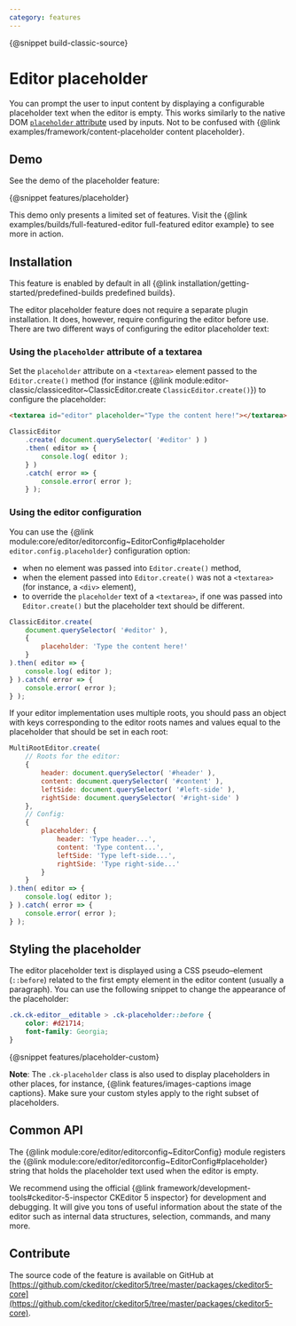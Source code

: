```yaml
---
category: features
---
```


{@snippet build-classic-source}

# Editor placeholder

You can prompt the user to input content by displaying a configurable placeholder text when the editor is empty. This works similarly to the native DOM [`placeholder` attribute](https://developer.mozilla.org/en-US/docs/Web/HTML/Element/input#attr-placeholder) used by inputs. Not to be confused with {@link examples/framework/content-placeholder content placeholder}.

## Demo

See the demo of the placeholder feature:

{@snippet features/placeholder}

<info-box info>
	This demo only presents a limited set of features. Visit the {@link examples/builds/full-featured-editor full-featured editor example} to see more in action.
</info-box>

## Installation

<info-box info>
	This feature is enabled by default in all {@link installation/getting-started/predefined-builds predefined builds}.
</info-box>

The editor placeholder feature does not require a separate plugin installation. It does, however, require configuring the editor before use. There are two different ways of configuring the editor placeholder text:

### Using the `placeholder` attribute of a textarea

Set the `placeholder` attribute on a `<textarea>` element passed to the `Editor.create()` method (for instance {@link module:editor-classic/classiceditor~ClassicEditor.create `ClassicEditor.create()`}) to configure the placeholder:

```html
<textarea id="editor" placeholder="Type the content here!"></textarea>
```

```js
ClassicEditor
	.create( document.querySelector( '#editor' ) )
	.then( editor => {
		console.log( editor );
	} )
	.catch( error => {
		console.error( error );
	} );
```

### Using the editor configuration

You can use the {@link module:core/editor/editorconfig~EditorConfig#placeholder `editor.config.placeholder`} configuration option:

* when no element was passed into `Editor.create()` method,
* when the element passed into `Editor.create()` was not a `<textarea>` (for instance, a `<div>` element),
* to override the `placeholder` text of a `<textarea>`, if one was passed into `Editor.create()` but the placeholder text should be different.

```js
ClassicEditor.create(
	document.querySelector( '#editor' ),
    {
		placeholder: 'Type the content here!'
	}
).then( editor => {
    console.log( editor );
} ).catch( error => {
    console.error( error );
} );
```

If your editor implementation uses multiple roots, you should pass an object with keys corresponding to the editor roots names and values equal to the placeholder that should be set in each root:

```js
MultiRootEditor.create(
	// Roots for the editor:
	{
		header: document.querySelector( '#header' ),
		content: document.querySelector( '#content' ),
		leftSide: document.querySelector( '#left-side' ),
		rightSide: document.querySelector( '#right-side' )
	},
	// Config:
	{
		placeholder: {
			header: 'Type header...',
			content: 'Type content...',
			leftSide: 'Type left-side...',
			rightSide: 'Type right-side...'
		}
	}
).then( editor => {
    console.log( editor );
} ).catch( error => {
    console.error( error );
} );
```

## Styling the placeholder

The editor placeholder text is displayed using a CSS pseudo–element (`::before`) related to the first empty element in the editor content (usually a paragraph). You can use the following snippet to change the appearance of the placeholder:

```css
.ck.ck-editor__editable > .ck-placeholder::before {
	color: #d21714;
	font-family: Georgia;
}
```

{@snippet features/placeholder-custom}

**Note**: The `.ck-placeholder` class is also used to display placeholders in other places, for instance, {@link features/images-captions image captions}. Make sure your custom styles apply to the right subset of placeholders.

## Common API

The {@link module:core/editor/editorconfig~EditorConfig} module registers the {@link module:core/editor/editorconfig~EditorConfig#placeholder} string that holds the placeholder text used when the editor is empty.

<info-box>
	We recommend using the official {@link framework/development-tools#ckeditor-5-inspector CKEditor 5 inspector} for development and debugging. It will give you tons of useful information about the state of the editor such as internal data structures, selection, commands, and many more.
</info-box>

## Contribute

The source code of the feature is available on GitHub at [https://github.com/ckeditor/ckeditor5/tree/master/packages/ckeditor5-core](https://github.com/ckeditor/ckeditor5/tree/master/packages/ckeditor5-core).
